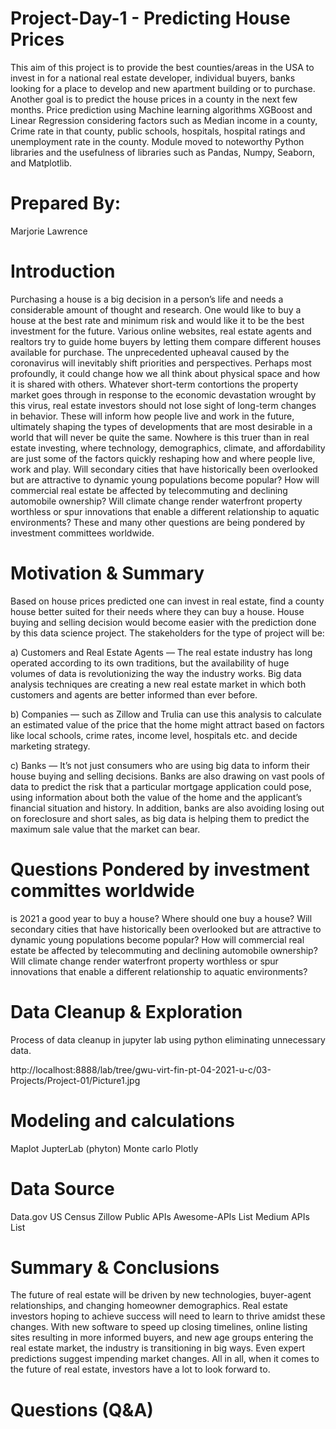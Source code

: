 # Project-Day-1 - Predicting House Prices 
This aim of this project is to provide the best counties/areas in the USA to invest in for a national real estate developer, individual buyers, banks looking for a place to develop and new apartment building or to purchase. Another goal is to predict the house prices in a county in the next few months. Price prediction using Machine learning algorithms XGBoost and Linear Regression considering factors such as Median income in a county, Crime rate in that county, public schools, hospitals, hospital ratings and unemployment rate in the county. Module moved to noteworthy Python libraries and the usefulness of libraries such as Pandas, Numpy, Seaborn, and Matplotlib.

# Prepared By:
Marjorie Lawrence 

# Introduction
Purchasing a house is a big decision in a person’s life and needs a considerable amount of thought and research. One would like to buy a house at the best rate and minimum risk and would like it to be the best investment for the future. Various online websites, real estate agents and realtors try to guide home buyers by letting them compare different houses available for purchase. The unprecedented upheaval caused by the coronavirus will inevitably shift priorities and perspectives. Perhaps most profoundly, it could change how we all think about physical space and how it is shared with others. Whatever short-term contortions the property market goes through in response to the economic devastation wrought by this virus, real estate investors should not lose sight of long-term changes in behavior. These will inform how people live and work in the future, ultimately shaping the types of developments that are most desirable in a world that will never be quite the same.  Nowhere is this truer than in real estate investing, where technology, demographics, climate, and affordability are just some of the factors quickly reshaping how and where people live, work and play. Will secondary cities that have historically been overlooked but are attractive to dynamic young populations become popular? How will commercial real estate be affected by telecommuting and declining automobile ownership? Will climate change render waterfront property worthless or spur innovations that enable a different relationship to aquatic environments? These and many other questions are being pondered by investment committees worldwide.

# Motivation & Summary
Based on house prices predicted one can invest in real estate, find a county house better suited for their needs where they can buy a house. House buying and selling decision would become easier with the prediction done by this data science project. The stakeholders for the type of project will be:

a) Customers and Real Estate Agents — The real estate industry has long operated according to its own traditions, but the availability of huge volumes of data is revolutionizing the way the industry works. Big data analysis techniques are creating a new real estate market in which both customers and agents are better informed than ever before.

b) Companies — such as Zillow and Trulia can use this analysis to calculate an estimated value of the price that the home might attract based on factors like local schools, crime rates, income level, hospitals etc. and decide marketing strategy.

c) Banks — It’s not just consumers who are using big data to inform their house buying and selling decisions. Banks are also drawing on vast pools of data to predict the risk that a particular mortgage application could pose, using information about both the value of the home and the applicant’s financial situation and history. In addition, banks are also avoiding losing out on foreclosure and short sales, as big data is helping them to predict the maximum sale value that the market can bear.

# Questions Pondered by investment committes worldwide
is 2021 a good year to buy a house?
Where should one buy a house?
Will secondary cities that have historically been overlooked but are attractive to dynamic young populations become popular?
How will commercial real estate be affected by telecommuting and declining automobile ownership? 
Will climate change render waterfront property worthless or spur innovations that enable a different relationship to aquatic environments? 

# Data Cleanup & Exploration
Process of data cleanup in jupyter lab using python eliminating unnecessary data.

http://localhost:8888/lab/tree/gwu-virt-fin-pt-04-2021-u-c/03-Projects/Project-01/Picture1.jpg

# Modeling and calculations
Maplot
JupterLab (phyton)
Monte carlo
Plotly

# Data Source
Data.gov
US Census
Zillow
Public APIs
Awesome-APIs List
Medium APIs List

# Summary & Conclusions
The future of real estate will be driven by new technologies, buyer-agent relationships, and changing homeowner demographics. Real estate investors hoping to achieve success will need to learn to thrive amidst these changes. With new software to speed up closing timelines, online listing sites resulting in more informed buyers, and new age groups entering the real estate market, the industry is transitioning in big ways. Even expert predictions suggest impending market changes. All in all, when it comes to the future of real estate, investors have a lot to look forward to.
# Questions (Q&A)
